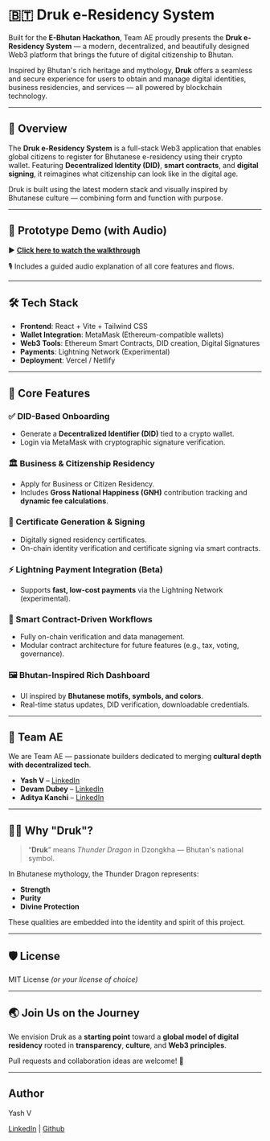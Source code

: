 # 🇧🇹 Druk e-Residency System

Built for the **E-Bhutan Hackathon**, Team AE proudly presents the **Druk e-Residency System** — a modern, decentralized, and beautifully designed Web3 platform that brings the future of digital citizenship to Bhutan.

Inspired by Bhutan's rich heritage and mythology, **Druk** offers a seamless and secure experience for users to obtain and manage digital identities, business residencies, and services — all powered by blockchain technology.

---

## 🚀 Overview

The **Druk e-Residency System** is a full-stack Web3 application that enables global citizens to register for Bhutanese e-residency using their crypto wallet. Featuring **Decentralized Identity (DID)**, **smart contracts**, and **digital signing**, it reimagines what citizenship can look like in the digital age.

Druk is built using the latest modern stack and visually inspired by Bhutanese culture — combining form and function with purpose.

---

## 🎥 Prototype Demo (with Audio)

▶️ **[Click here to watch the walkthrough](https://www.loom.com/share/a165aeef3904458db7aac089f6118520?sid=8af1eb0e-44b4-4d62-9e7b-39485efd58bb)**  

🎙️ Includes a guided audio explanation of all core features and flows.

---

## 🛠️ Tech Stack

- **Frontend**: React + Vite + Tailwind CSS  
- **Wallet Integration**: MetaMask (Ethereum-compatible wallets)  
- **Web3 Tools**: Ethereum Smart Contracts, DID creation, Digital Signatures  
- **Payments**: Lightning Network (Experimental)  
- **Deployment**: Vercel / Netlify

---

## 🔑 Core Features

### ✅ DID-Based Onboarding
- Generate a **Decentralized Identifier (DID)** tied to a crypto wallet.
- Login via MetaMask with cryptographic signature verification.

### 🏛️ Business & Citizenship Residency
- Apply for Business or Citizen Residency.
- Includes **Gross National Happiness (GNH)** contribution tracking and **dynamic fee calculations**.

### 📜 Certificate Generation & Signing
- Digitally signed residency certificates.
- On-chain identity verification and certificate signing via smart contracts.

### ⚡ Lightning Payment Integration (Beta)
- Supports **fast, low-cost payments** via the Lightning Network (experimental).

### 🤝 Smart Contract-Driven Workflows
- Fully on-chain verification and data management.
- Modular contract architecture for future features (e.g., tax, voting, governance).

### 🖼️ Bhutan-Inspired Rich Dashboard
- UI inspired by **Bhutanese motifs, symbols, and colors**.
- Real-time status updates, DID verification, downloadable credentials.

---

## 👥 Team AE

We are Team AE — passionate builders dedicated to merging **cultural depth with decentralized tech**.

- **Yash V** – [LinkedIn](https://linkedin.com/in/yash-v-)
- **Devam Dubey** – [LinkedIn](https://www.linkedin.com/in/aditya-kanchi?utm_source=share&utm_campaign=share_via&utm_content=profile&utm_medium=android_app)
- **Aditya Kanchi** – [LinkedIn](https://www.linkedin.com/in/devam-dubey-74317125a?utm_source=share&utm_campaign=share_via&utm_content=profile&utm_medium=android_app)

---

## 🧙‍♂️ Why "Druk"?

> “**Druk**” means *Thunder Dragon* in Dzongkha — Bhutan's national symbol.

In Bhutanese mythology, the Thunder Dragon represents:
- **Strength**
- **Purity**
- **Divine Protection**

These qualities are embedded into the identity and spirit of this project.

---

## 🛡️ License

MIT License *(or your license of choice)*

---

## 🌏 Join Us on the Journey

We envision Druk as a **starting point** toward a **global model of digital residency** rooted in **transparency**, **culture**, and **Web3 principles**.

Pull requests and collaboration ideas are welcome! 🧡

---

## Author

Yash V

[LinkedIn](https://www.linkedin.com/in/yash-v-/) | [Github](https://github.com/Yash-2405)
